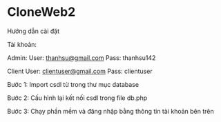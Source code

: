 # CloneWeb2
Hướng dẫn cài đặt

Tài khoản:

Admin: User: thanhsu@gmail.com Pass: thanhsu142

Client User: clientuser@gmail.com Pass: clientuser

Bước 1: Import csdl từ trong thư mục database

Bước 2: Cấu hình lại kết nối csdl trong file db.php

Bước 3: Chạy phần mềm và đăng nhập bằng thông tin tài khoản bên trên
